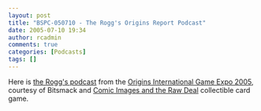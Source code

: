 ```yaml
---
layout: post
title: "BSPC-050710 - The Rogg's Origins Report Podcast"
date: 2005-07-10 19:34
author: rcadmin
comments: true
categories: [Podcasts]
tags: []
---
```

Here is <a href='http://bitsmack.com/dl/BSPC-050710.mp3'>the Rogg's podcast</a> from the <a href='http://www.originsgames.com/'>Origins International Game Expo 2005</a>, courtesy of Bitsmack and <a href='http://www.comicimages.com/rawdeal/'>Comic Images and the Raw Deal</a> collectible card game.
